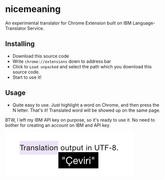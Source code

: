 nicemeaning
===========

An experimental translator for Chrome Extension built on IBM Language-Translator Service.

## Installing
* Download this source code
* Write ```chrome://extensions``` down to address bar
* Click to ```Load unpacked``` and select the path which you download this source code.
* Start to use it!


## Usage
* Quite easy to use. Just highlight a word on Chrome, and then press the N letter. That's it! Translated word will be showed up on the same page.


BTW, I left my IBM API key on purpose, so it's ready to use it. No need to bother for creating an account on IBM and API key.

![Example](./nm-exp.png)